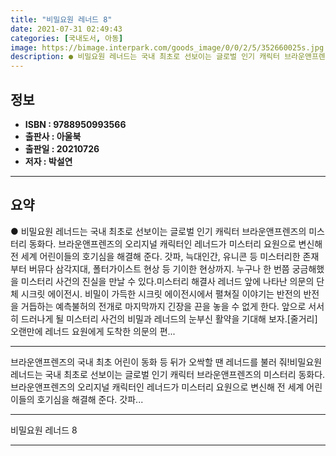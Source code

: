 ```yaml
---
title: "비밀요원 레너드 8"
date: 2021-07-31 02:49:43
categories: [국내도서, 아동]
image: https://bimage.interpark.com/goods_image/0/0/2/5/352660025s.jpg
description: ● 비밀요원 레너드는 국내 최초로 선보이는 글로벌 인기 캐릭터 브라운앤프렌즈의 미스터리 동화다. 브라운앤프렌즈의 오리지널 캐릭터인 레너드가 미스터리 요원으로 변신해 전 세계 어린이들의 호기심을 해결해 준다. 갓파, 늑대인간, 유니콘 등 미스터리한 존재부터 버뮤다 삼각지대, 폴터가이스트
---
```


## **정보**

- **ISBN : 9788950993566**
- **출판사 : 아울북**
- **출판일 : 20210726**
- **저자 : 박설연**

------



## **요약**

●  비밀요원 레너드는 국내 최초로 선보이는 글로벌 인기 캐릭터 브라운앤프렌즈의 미스터리 동화다. 브라운앤프렌즈의 오리지널 캐릭터인 레너드가 미스터리 요원으로 변신해 전 세계 어린이들의 호기심을 해결해 준다. 갓파, 늑대인간, 유니콘 등 미스터리한 존재부터 버뮤다 삼각지대, 폴터가이스트 현상 등 기이한 현상까지. 누구나 한 번쯤 궁금해했을 미스터리 사건의 진실을 만날 수 있다.미스터리 해결사 레너드 앞에 나타난 의문의 단체 시크릿 에이전시. 비밀이 가득한 시크릿 에이전시에서 펼쳐질 이야기는 반전의 반전을 거듭하는 예측불허의 전개로 마지막까지 긴장을 끈을 놓을 수 없게 한다. 앞으로 서서히 드러나게 될 미스터리 사건의 비밀과 레너드의 눈부신 활약을 기대해 보자.[줄거리]오랜만에 레너드 요원에게 도착한 의문의 편...

------

브라운앤프렌즈의 국내 최초 어린이 동화
등 뒤가 오싹할 땐 레너드를 불러 줘!비밀요원 레너드는 국내 최초로 선보이는 글로벌 인기 캐릭터 브라운앤프렌즈의 미스터리 동화다. 브라운앤프렌즈의 오리지널 캐릭터인 레너드가 미스터리 요원으로 변신해 전 세계 어린이들의 호기심을 해결해 준다. 갓파... 

------


비밀요원 레너드 8 

------


